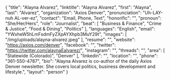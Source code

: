 {
  "title": "Alayna Alvarez",
  "linktitle": "Alayna Alvarez",
  "first": "Alayna",
  "last": "Alvarez",
  "organization": "Axios Denver",
  "pronunciation": "Uh-LAY-nuh AL-ver-ez",
  "contact": "Email, Phone, Text",
  "honorific": "",
  "pronoun": "She/Her/Hers",
  "role": "Journalist",
  "beat": [
    "Business & Finance",
    "Crime & Justice",
    "Food & Dining",
    "Politics"
  ],
  "languages": "English",
  "email": "YWxheW5hLmFsdmFyZXpAYXhpb3MuY29t",
  "images": [
    "/img/uploads/alayna-alvarez.jpeg"
  ],
  "resume": "",
  "website": "https://axios.com/denver",
  "facebook": "",
  "twitter": "https://twitter.com/alaynaEalvarez/",
  "instagram": "",
  "threads": "",
  "area": [
    "Statewide (Colorado)",
    "Denver"
  ],
  "linkedin": "",
  "location": "",
  "phone": "361-550-4787",
  "bio": "Alayna Alvarez is co-author of the daily Axios Denver newsletter. She covers local politics, business development and lifestyle.",
  "layout": "person"
}